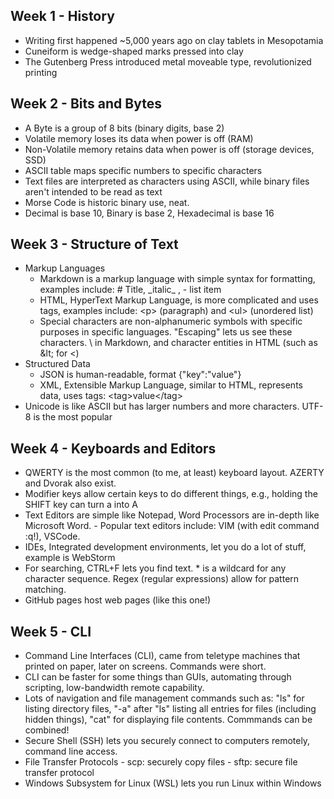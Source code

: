 ## Week 1 - History
- Writing first happened ~5,000 years ago on clay tablets in Mesopotamia
- Cuneiform is wedge-shaped marks pressed into clay
- The Gutenberg Press introduced metal moveable type, revolutionized printing
## Week 2 - Bits and Bytes
- A Byte is a group of 8 bits (binary digits, base 2)
- Volatile memory loses its data when power is off (RAM)
- Non-Volatile memory retains data when power is off (storage devices, SSD)
- ASCII table maps specific numbers to specific characters
- Text files are interpreted as characters using ASCII, while binary files aren't intended to be read as text
- Morse Code is historic binary use, neat.
- Decimal is base 10, Binary is base 2, Hexadecimal is base 16
## Week 3 - Structure of Text
- Markup Languages
    - Markdown is a markup language with simple syntax for formatting, examples include: \# Title, \_italic_ , \- list item
    - HTML, HyperText Markup Language, is more complicated and uses tags, examples include: &lt;p&gt; (paragraph) and &lt;ul&gt; (unordered list)
    - Special characters are non-alphanumeric symbols with specific purposes in specific languages. "Escaping" lets us see these characters. \ in Markdown, and character entities in HTML (such as \&lt; for &lt;)
- Structured Data
    - JSON is human-readable, format {"key":"value"}
    - XML, Extensible Markup Language, similar to HTML, represents data, uses tags: &lt;tag&gt;value&lt;/tag&gt;
- Unicode is like ASCII but has larger numbers and more characters. UTF-8 is the most popular
## Week 4 - Keyboards and Editors
- QWERTY is the most common (to me, at least) keyboard layout. AZERTY and Dvorak also exist.
- Modifier keys allow certain keys to do different things, e.g., holding the SHIFT key can turn a into A
- Text Editors are simple like Notepad, Word Processors are in-depth like Microsoft Word.
        - Popular text editors include: VIM (with edit command :q!), VSCode.
- IDEs, Integrated development environments, let you do a lot of stuff, example is WebStorm
- For searching, CTRL+F lets you find text. \* is a wildcard for any character sequence. Regex (regular expressions) allow for pattern matching.
- GitHub pages host web pages (like this one!)
## Week 5 - CLI
- Command Line Interfaces (CLI), came from teletype machines that printed on paper, later on screens. Commands were short.
- CLI can be faster for some things than GUIs, automating through scripting, low-bandwidth remote capability.
- Lots of navigation and file management commands such as: "ls" for listing directory files, \"-a" after "ls" listing all entries for files (including hidden things), "cat" for displaying file contents. Commmands can be combined!
- Secure Shell (SSH) lets you securely connect to computers remotely, command line access.
- File Transfer Protocols
        - scp: securely copy files
        - sftp: secure file transfer protocol
- Windows Subsystem for Linux (WSL) lets you run Linux within Windows
